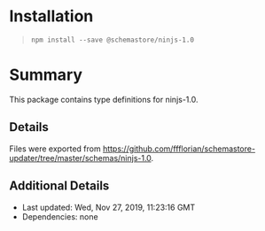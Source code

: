 # Installation
> `npm install --save @schemastore/ninjs-1.0`

# Summary
This package contains type definitions for ninjs-1.0.

## Details
Files were exported from https://github.com/ffflorian/schemastore-updater/tree/master/schemas/ninjs-1.0.

## Additional Details
* Last updated: Wed, Nov 27, 2019, 11:23:16 GMT
* Dependencies: none
